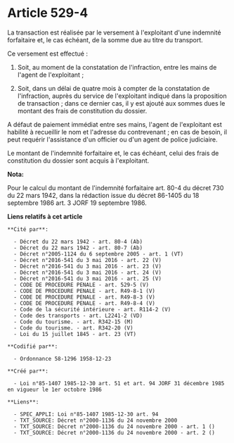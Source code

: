 # Article 529-4

La transaction est réalisée par le versement à l'exploitant d'une indemnité forfaitaire et, le cas échéant, de la somme due
au titre du transport.

Ce versement est effectué :

1. Soit, au moment de la constatation de l'infraction, entre les mains de l'agent de l'exploitant ;

2. Soit, dans un délai de quatre mois à compter de la constatation de l'infraction, auprès du service de l'exploitant indiqué
dans la proposition de transaction ; dans ce dernier cas, il y est ajouté aux sommes dues le montant des frais de
constitution du dossier.

A défaut de paiement immédiat entre ses mains, l'agent de l'exploitant est habilité à recueillir le nom et l'adresse du
contrevenant ; en cas de besoin, il peut requérir l'assistance d'un officier ou d'un agent de police judiciaire.

Le montant de l'indemnité forfaitaire et, le cas échéant, celui des frais de constitution du dossier sont acquis à
l'exploitant.

**Nota:**

Pour le calcul du montant de l'indemnité forfaitaire art. 80-4 du décret 730 du 22 mars 1942, dans la rédaction issue du
décret 86-1405 du 18 septembre 1986 art. 3 JORF 19 septembre 1986.

**Liens relatifs à cet article**

	**Cité par**:

	  - Décret du 22 mars 1942 - art. 80-4 (Ab)
	  - Décret du 22 mars 1942 - art. 80-7 (Ab)
	  - Décret n°2005-1124 du 6 septembre 2005 - art. 1 (VT)
	  - Décret n°2016-541 du 3 mai 2016 - art. 22 (V)
	  - Décret n°2016-541 du 3 mai 2016 - art. 23 (V)
	  - Décret n°2016-541 du 3 mai 2016 - art. 24 (V)
	  - Décret n°2016-541 du 3 mai 2016 - art. 25 (V)
	  - CODE DE PROCEDURE PENALE - art. 529-5 (V)
	  - CODE DE PROCEDURE PENALE - art. R49-8-1 (V)
	  - CODE DE PROCEDURE PENALE - art. R49-8-3 (V)
	  - CODE DE PROCEDURE PENALE - art. R49-8-4 (V)
	  - Code de la sécurité intérieure - art. R114-2 (V)
	  - Code des transports - art. L2241-2 (VD)
	  - Code du tourisme. - art. R342-15 (M)
	  - Code du tourisme. - art. R342-20 (V)
	  - Loi du 15 juillet 1845 - art. 23 (VT)

	**Codifié par**:

	  - Ordonnance 58-1296 1958-12-23

	**Créé par**:

	  - Loi n°85-1407 1985-12-30 art. 51 et art. 94 JORF 31 décembre 1985 en vigueur le 1er octobre 1986

	**Liens**:

	  - SPEC_APPLI: Loi n°85-1407 1985-12-30 art. 94
	  - TXT_SOURCE: Décret n°2000-1136 du 24 novembre 2000
	  - TXT_SOURCE: Décret n°2000-1136 du 24 novembre 2000 - art. 1 ()
	  - TXT_SOURCE: Décret n°2000-1136 du 24 novembre 2000 - art. 2 ()
